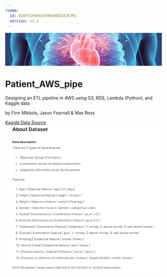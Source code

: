 ```yaml
---
runme:
  id: 01HP2GFKW918YRHV8BZ3X3K7M1
  version: v2.2
---
```


![cover_page](./static/dataset-cover.jpg)
# Patient_AWS_pipe

Designing an ETL pipeline in AWS using S3, RDS, Lambda (Python), and Kaggle data

by Finn Mikkola, Jason Fearnall & Max Ross


[Kaggle Data Source](https://www.kaggle.com/datasets/sulianova/cardiovascular-disease-dataset)
![data_description](./static/dataset_desc.png)
